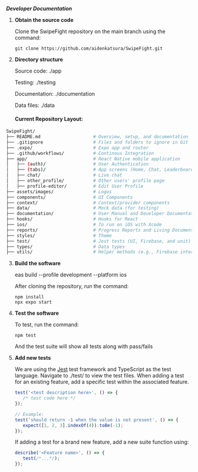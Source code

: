 ___Developer Documentation___

1. __Obtain the source code__

   Clone the SwipeFight repository on the main branch using the command:
   ```
   git clone https://github.com/aidenkatsura/SwipeFight.git
   ```

 2. __Directory structure__

    Source code: ./app

    Testing: ./testing

    Documentation: ./documentation

    Data files: ./data

    #### Current Repository Layout:

```bash
SwipeFight/
├── README.md                    # Overview, setup, and documentation
├── .gitignore                   # Files and folders to ignore in Git
├── .expo/                       # Expo app and router
├── .github/workflows/           # Continous Integration
├── app/                         # React Native mobile application
│   ├── (auth)/                  # User Authentication
│   ├── (tabs)/                  # App screens (Home, Chat, Leaderboard, etc.)
│   ├── chat/                    # Live chat
│   ├── other_profile/           # Other users' profile page
│   ├── profile-editor/          # Edit User Profile
├── assets/images/               # Logos
├── components/                  # UI Components
├── context/                     # Context/provider components
├── data/                        # Mock data (for testing)
├── documentation/               # User Manual and Developer Documentation
├── hooks/                       # Hooks for React
├── ios/                         # To run on iOS with Xcode
├── reports/                     # Progress Reports and Living Document
├── styles/                      # Theme
├── test/                        # Jest tests (UI, Firebase, and unit)
├── types/                       # Data types
├── utils/                       # Helper methods (e.g., Firebase interactions, filtering)
```

3. __Build the software__
   
   eas build --profile development --platform ios

   After cloning the repository, run the command:
   ```
   npm install
   npx expo start
   ```
4. __Test the software__
   
   To test, run the command:
   ```
   npm test
   ```
   And the test suite will show all tests along with pass/fails

5. __Add new tests__

   We are using the [Jest](https://jestjs.io/docs/getting-started) test framework and TypeScript as the test language. Navigate to ./test/ to view the test files. When adding a test for an existing feature, add a specific test within the associated feature. 
   ```ts
   test('<test description here>', () => {
      /* test code here */
   });

   // Example:
   test('should return -1 when the value is not present', () => {
      expect([1, 2, 3].indexOf(4)).toBe(-1);
   });
   ```

   If adding a test for a brand new feature, add a new suite function using:
   ```ts
   describe('<Feature name>', () => {
      test(/*...*/);
   });
   ```
